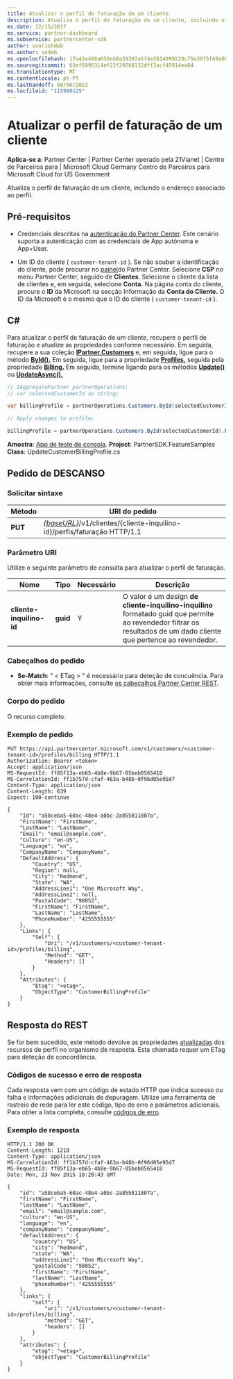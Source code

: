 ```yaml
---
title: Atualizar o perfil de faturação de um cliente
description: Atualiza o perfil de faturação de um cliente, incluindo o endereço associado ao perfil.
ms.date: 12/15/2017
ms.service: partner-dashboard
ms.subservice: partnercenter-sdk
author: sourishdeb
ms.author: sodeb
ms.openlocfilehash: 17a41e498a650eb8a59397a5f4e2614999228c75e39f5f49a0b73c9dae728389
ms.sourcegitcommit: 63ef5995314ef22f29768132dff2acf45914ea84
ms.translationtype: MT
ms.contentlocale: pt-PT
ms.lasthandoff: 08/06/2021
ms.locfileid: "115990125"
---
```

# <a name="update-a-customers-billing-profile"></a>Atualizar o perfil de faturação de um cliente

**Aplica-se a**: Partner Center | Partner Center operado pela 21Vianet | Centro de Parceiros para | Microsoft Cloud Germany Centro de Parceiros para Microsoft Cloud for US Government

Atualiza o perfil de faturação de um cliente, incluindo o endereço associado ao perfil.

## <a name="prerequisites"></a>Pré-requisitos

- Credenciais descritas na [autenticação do Partner Center](partner-center-authentication.md). Este cenário suporta a autenticação com as credenciais de App autónoma e App+User.

- Um ID do cliente ( `customer-tenant-id` ). Se não souber a identificação do cliente, pode procurar no [painel](https://partner.microsoft.com/dashboard)do Partner Center. Selecione **CSP** no menu Partner Center, seguido de **Clientes**. Selecione o cliente da lista de clientes e, em seguida, selecione **Conta.** Na página conta do cliente, procure o **ID** da Microsoft na secção Informação da **Conta do Cliente.** O ID da Microsoft é o mesmo que o ID do cliente ( `customer-tenant-id` ).

## <a name="c"></a>C\#

Para atualizar o perfil de faturação de um cliente, recupere o perfil de faturação e atualize as propriedades conforme necessário. Em seguida, recupere a sua coleção [**IPartner.Customers**](/dotnet/api/microsoft.store.partnercenter.ipartner.customers) e, em seguida, ligue para o método [**ById().**](/dotnet/api/microsoft.store.partnercenter.customers.icustomercollection.byid) Em seguida, ligue para a propriedade [**Profiles,**](/dotnet/api/microsoft.store.partnercenter.customers.icustomer.profiles) seguida pela propriedade [**Billing.**](/dotnet/api/microsoft.store.partnercenter.customers.profiles.icustomerprofilecollection.billing) Em seguida, termine ligando para os métodos [**Update()**](/dotnet/api/microsoft.store.partnercenter.customers.profiles.icustomerprofile-1.update) ou [**UpdateAsync().**](/dotnet/api/microsoft.store.partnercenter.customers.profiles.icustomerprofile-1.updateasync)

``` csharp
// IAggregatePartner partnerOperations;
// var selectedCustomerId as string;

var billingProfile = partnerOperations.Customers.ById(selectedCustomerId).Profiles.Billing.Get();

// Apply changes to profile;

billingProfile = partnerOperations.Customers.ById(selectedCustomerId).Profiles.Billing.Update(billingProfile);
```

**Amostra**: [App de teste de consola](console-test-app.md). **Project**: PartnerSDK.FeatureSamples **Class**: UpdateCustomerBillingProfile.cs

## <a name="rest-request"></a>Pedido de DESCANSO

### <a name="request-syntax"></a>Solicitar sintaxe

| Método  | URI do pedido                                                                                             |
|---------|---------------------------------------------------------------------------------------------------------|
| **PUT** | [*{baseURL}*](partner-center-rest-urls.md)/v1/clientes/{cliente-inquilino-id}/perfis/faturação HTTP/1.1 |

### <a name="uri-parameter"></a>Parâmetro URI

Utilize o seguinte parâmetro de consulta para atualizar o perfil de faturação.

| Nome                   | Tipo     | Necessário | Descrição                                                                                                                                            |
|------------------------|----------|----------|--------------------------------------------------------------------------------------------------------------------------------------------------------|
| **cliente-inquilino-id** | **guid** | Y        | O valor é um design **de cliente-inquilino-inquilino** formatado guid que permite ao revendedor filtrar os resultados de um dado cliente que pertence ao revendedor. |

### <a name="request-headers"></a>Cabeçalhos do pedido

- **Se-Match**: " &lt; ETag &gt; " é necessário para deteção de concuência.
Para obter mais informações, consulte [os cabeçalhos Partner Center REST](headers.md).

### <a name="request-body"></a>Corpo do pedido

O recurso completo.

### <a name="request-example"></a>Exemplo de pedido

```http
PUT https://api.partnercenter.microsoft.com/v1/customers/<customer-tenant-id>/profiles/billing HTTP/1.1
Authorization: Bearer <token>
Accept: application/json
MS-RequestId: ff85f13a-eb65-4b8e-9b67-05beb0565410
MS-CorrelationId: ff1b757d-cfaf-463a-b48b-0f96d05e95d7
Content-Type: application/json
Content-Length: 639
Expect: 100-continue

{
    "Id": "a58ceba5-60ac-48e4-a0bc-2a855811807a",
    "FirstName": "FirstName",
    "LastName": "LastName",
    "Email": "email@sample.com",
    "Culture": "en-US",
    "Language": "en",
    "CompanyName": "CompanyName",
    "DefaultAddress": {
        "Country": "US",
        "Region": null,
        "City": "Redmond",
        "State": "WA",
        "AddressLine1": "One Microsoft Way",
        "AddressLine2": null,
        "PostalCode": "98052",
        "FirstName": "FirstName",
        "LastName": "LastName",
        "PhoneNumber": "4255555555"
    },
    "Links": {
        "Self": {
            "Uri": "/v1/customers/<customer-tenant-id>/profiles/billing",
            "Method": "GET",
            "Headers": []
        }
    },
    "Attributes": {
        "Etag": "<etag>",
        "ObjectType": "CustomerBillingProfile"
    }
}
```

## <a name="rest-response"></a>Resposta do REST

Se for bem sucedido, este método devolve as propriedades [atualizadas](profile-resources.md) dos recursos de perfil no organismo de resposta. Esta chamada requer um ETag para deteção de concordância.

### <a name="response-success-and-error-codes"></a>Códigos de sucesso e erro de resposta

Cada resposta vem com um código de estado HTTP que indica sucesso ou falha e informações adicionais de depuragem. Utilize uma ferramenta de rastreio de rede para ler este código, tipo de erro e parâmetros adicionais. Para obter a lista completa, consulte [códigos de erro](error-codes.md).

### <a name="response-example"></a>Exemplo de resposta

```http
HTTP/1.1 200 OK
Content-Length: 1210
Content-Type: application/json
MS-CorrelationId: ff1b757d-cfaf-463a-b48b-0f96d05e95d7
MS-RequestId: ff85f13a-eb65-4b8e-9b67-05beb0565410
Date: Mon, 23 Nov 2015 18:20:43 GMT

{
    "id": "a58ceba5-60ac-48e4-a0bc-2a855811807a",
    "firstName": "FirstName",
    "lastName": "LastName",
    "email": "email@sample.com",
    "culture": "en-US",
    "language": "en",
    "companyName": "companyName",
    "defaultAddress": {
        "country": "US",
        "city": "Redmond",
        "state": "WA",
        "addressLine1": "One Microsoft Way",
        "postalCode": "98052",
        "firstName": "FirstName",
        "lastName": "LastName",
        "phoneNumber": "4255555555"
    },
    "links": {
        "self": {
            "uri": "/v1/customers/<customer-tenant-id>/profiles/billing",
            "method": "GET",
            "headers": []
        }
    },
    "attributes": {
        "etag": "<etag>",
        "objectType": "CustomerBillingProfile"
    }
}
```
